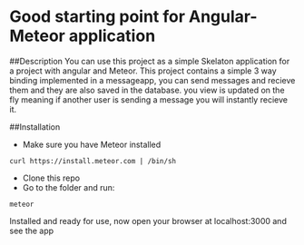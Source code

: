 # Good starting point for Angular-Meteor application

##Description
You can use this project as a simple Skelaton application for a project with angular and Meteor. 
This project contains a simple 3 way binding implemented in a messageapp, you can send messages and recieve them and they are also saved in the database. you view is updated on the fly meaning if another user is sending a message you will instantly recieve it.

##Installation
- Make sure you have Meteor installed
```
curl https://install.meteor.com | /bin/sh
```
- Clone this repo
- Go to the folder and run:
```
meteor
```
Installed and ready for use, now open your browser at localhost:3000 and see the app


